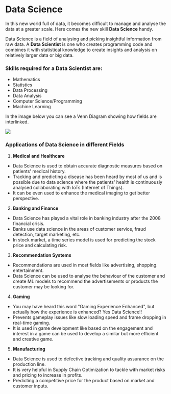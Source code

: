 # Data Science
In this new world full of data, it becomes difficult to manage and analyse the data at a greater scale. Here comes the new skill **Data Science** handy.

Data Science is a field of analysing and picking insightful information from raw data.
A **Data Scientist** is one who creates programming code and combines it with statistical knowledge to create insights and analysis on relatively larger data or big data.
### Skills required for a Data Scientist are:
- Mathematics
- Statistics
- Data Processing
- Data Analysis
- Computer Science/Programming
- Machine Learning

In the image below you can see a Venn Diagram showing how fields are interlinked.

![](https://static.javatpoint.com/tutorial/data-science/images/data-science-components2.png)

### Applications of Data Science in different Fields
1. **Medical and Healthcare**
  - Data Science is used to obtain accurate diagnostic measures based on patients' medical history.
  - Tracking and predicting a disease has been heard by most of us and is possible due to data science where the patients' health is continuously analysed collaborating with IoTs (Internet of Things).
  - It can be even used to enhance the medical imaging to get better perspective.
2. **Banking and Finance**
  - Data Science has played a vital role in banking industry after the 2008 financial crisis.
  - Banks use data science in the areas of customer service, fraud detection, target marketing, etc.
  - In stock market, a time series model is used for predicting the stock price and calculating risk.
3. **Recommendation Systems**
  - Recommendations are used in most fields like advertising, shopping. entertainment.
  - Data Science can be used to analyse the behaviour of the customer and create ML models to recommend the advertisements or products the customer may be looking for.
4. **Gaming**
  - You may have heard this word "Gaming Experience Enhanced", but actually how the experience is enhanced? Yes Data Science!!
  - Prevents gameplay issues like slow loading speed and frame dropping in real-time gaming.
  - It is used in game development like based on the engagement and interest in a game can be used to develop a similar but more efficient and creative game.
5. **Manufacturing**
  - Data Science is used to defective tracking and quality assurance on the production line.
  - It is very helpful in Supply Chain Optimization to tackle with market risks and pricing to increase in profits.
  - Predicting a competitive price for the product based on market and customer inputs.
